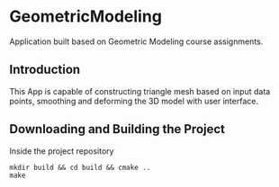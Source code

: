 # GeometricModeling
Application built based on Geometric Modeling course assignments.


## Introduction
This App is capable of constructing triangle mesh based on input data points, smoothing and deforming the 3D model with user interface.


## Downloading and Building the Project
Inside the project repository 
```
mkdir build && cd build && cmake ..
make
```
